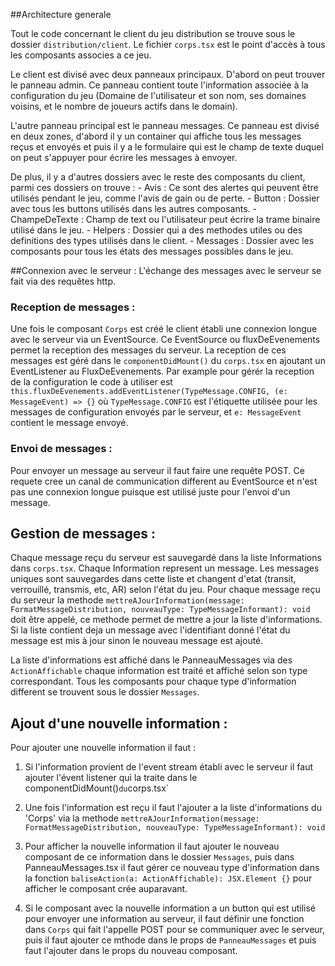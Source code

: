 ##Architecture generale

Tout le code concernant le client du jeu distribution se trouve sous le dossier `distribution/client`. Le fichier `corps.tsx` est le point d'accès à tous les composants associes a ce jeu. 

Le client est divisé avec deux panneaux principaux. D'abord on peut trouver le panneau admin. Ce panneau contient toute l'information associée à la configuration du jeu (Domaine de l'utilisateur et son nom, ses domaines voisins, et le nombre de joueurs actifs dans le domain). 

L'autre panneau principal est le panneau messages. Ce panneau est divisé en deux zones, d'abord il y un container qui affiche tous les messages reçus et envoyés et puis il y a le formulaire qui est le champ de texte duquel on peut s'appuyer pour écrire les messages à envoyer.

De plus, il y a d'autres dossiers avec le reste des composants du client, parmi ces dossiers on trouve :
    - Avis : Ce sont des alertes qui peuvent être utilisés pendant le jeu, comme l'avis de gain ou de perte.
    - Button : Dossier avec tous les buttons utilisés dans les autres composants.
    - ChampeDeTexte : Champ de text ou l'utilisateur peut écrire la trame binaire utilisé dans le jeu.
    - Helpers : Dossier qui a des methodes utiles ou des definitions des types utilisés dans le client.
    - Messages : Dossier avec les composants pour tous les états des messages possibles dans le jeu.

##Connexion avec le serveur :
L'échange des messages avec le serveur se fait via des requêtes http. 

### Reception de messages : 
Une fois le composant `Corps` est créé le client établi une connexion longue avec le serveur via un EventSource. Ce EventSource ou fluxDeEvenements permet la reception des messages du serveur. La reception de ces messages est géré dans le `componentDidMount()` du `corps.tsx` en ajoutant un EventListener au FluxDeEvenements. Par example pour gérér la reception de la configuration le code à utiliser est `this.fluxDeEvenements.addEventListener(TypeMessage.CONFIG, (e: MessageEvent) => {}` où `TypeMessage.CONFIG` est l'étiquette utilisée pour les messages de configuration envoyés par le serveur, et `e: MessageEvent` contient le message envoyé.

### Envoi de messages : 

Pour envoyer un message au serveur il faut faire une requête POST. Ce requete cree un canal de communication different au EventSource et n'est pas une connexion longue puisque est utilisé juste pour l'envoi d'un message. 


## Gestion de messages :

Chaque message reçu du serveur est sauvegardé dans la liste Informations dans `corps.tsx`. Chaque Information represent un message. Les messages uniques sont sauvegardes dans cette liste et changent d'etat (transit, verrouillé, transmis, etc, AR) selon l'état du jeu. Pour chaque message reçu du serveur la methode `mettreAJourInformation(message: FormatMessageDistribution, nouveauType: TypeMessageInformant): void` doit être appelé, ce methode permet de mettre a jour la liste d'informations. Si la liste contient deja un message avec l'identifiant donné l'état du message est mis à jour sinon le nouveau message est ajouté.

La liste d'informations est affiché dans le PanneauMessages via des `ActionAffichable` chaque information est traité et affiché selon son type correspondant. Tous les composants pour chaque type d'information different se trouvent sous le dossier `Messages`.

## Ajout d'une nouvelle information :

Pour ajouter une nouvelle information il faut :

1. Si l'information provient de l'event stream établi avec le serveur il faut ajouter l'évent listener qui la traite dans le componentDidMount()` du `corps.tsx`

2. Une fois l'information est reçu il faut l'ajouter a la liste d'informations du 'Corps' via la methode `mettreAJourInformation(message: FormatMessageDistribution, nouveauType: TypeMessageInformant): void`

3. Pour afficher la nouvelle information il faut ajouter le nouveau composant de ce information dans le dossier `Messages`, puis dans PanneauMessages.tsx il faut gérer ce nouveau type d'information dans la fonction `baliseAction(a: ActionAffichable): JSX.Element {}` pour afficher le composant crée auparavant. 

4. Si le composant avec la nouvelle information a un button qui est utilisé pour envoyer une information au serveur, il faut définir une fonction dans `Corps` qui fait l'appelle POST pour se communiquer avec le serveur, puis il faut ajouter ce mthode dans le props de `PanneauMessages` et puis faut l'ajouter dans le props du nouveau composant.   